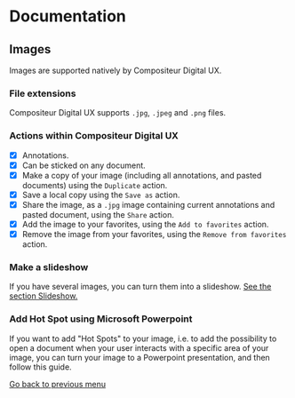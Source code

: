 # Documentation

## Images

Images are supported natively by Compositeur Digital UX.

### File extensions

Compositeur Digital UX supports `.jpg`, `.jpeg` and `.png` files.

### Actions within Compositeur Digital UX

* [X] Annotations.
* [X] Can be sticked on any document.
* [X] Make a copy of your image (including all annotations, and pasted documents) using the `Duplicate` action.
* [X] Save a local copy using the `Save as` action.
* [X] Share the image, as a `.jpg` image containing current annotations and pasted document, using the `Share` action.
* [X] Add the image to your favorites, using the `Add to favorites` action.
* [X] Remove the image from your favorites, using the `Remove from favorites` action.

### Make a slideshow

If you have several images, you can turn them into a slideshow. [See the section Slideshow.](slideshows.md)

### Add Hot Spot using Microsoft Powerpoint

If you want to add "Hot Spots" to your image, i.e. to add the possibility to open a document when your user interacts with a specific area of your image, you can turn your image to a Powerpoint presentation, and then follow this guide.

[Go back to previous menu](index.md)
